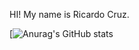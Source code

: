 HI! My name is Ricardo Cruz.

[![Anurag's GitHub stats](https://github-readme-stats.vercel.app/api?username=ricascross)

